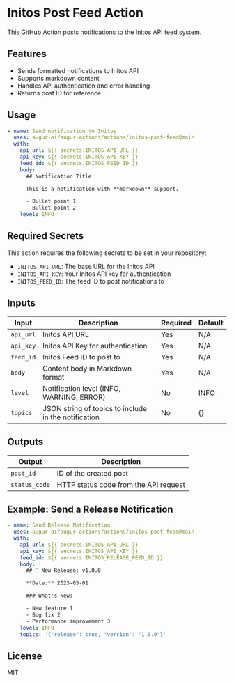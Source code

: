 # Initos Post Feed Action

This GitHub Action posts notifications to the Initos API feed system.

## Features

- Sends formatted notifications to Initos API
- Supports markdown content
- Handles API authentication and error handling
- Returns post ID for reference

## Usage

```yaml
- name: Send notification to Initos
  uses: augur-ai/augur-actions/actions/initos-post-feed@main
  with:
    api_url: ${{ secrets.INITOS_API_URL }}
    api_key: ${{ secrets.INITOS_API_KEY }}
    feed_id: ${{ secrets.INITOS_FEED_ID }}
    body: |
      ## Notification Title

      This is a notification with **markdown** support.

      - Bullet point 1
      - Bullet point 2
    level: INFO
```

## Required Secrets

This action requires the following secrets to be set in your repository:

- `INITOS_API_URL`: The base URL for the Initos API
- `INITOS_API_KEY`: Your Initos API key for authentication
- `INITOS_FEED_ID`: The feed ID to post notifications to

## Inputs

| Input     | Description                                          | Required | Default |
| --------- | ---------------------------------------------------- | -------- | ------- |
| `api_url` | Initos API URL                                       | Yes      | N/A     |
| `api_key` | Initos API Key for authentication                    | Yes      | N/A     |
| `feed_id` | Initos Feed ID to post to                            | Yes      | N/A     |
| `body`    | Content body in Markdown format                      | Yes      | N/A     |
| `level`   | Notification level (INFO, WARNING, ERROR)            | No       | INFO    |
| `topics`  | JSON string of topics to include in the notification | No       | {}      |

## Outputs

| Output        | Description                           |
| ------------- | ------------------------------------- |
| `post_id`     | ID of the created post                |
| `status_code` | HTTP status code from the API request |

## Example: Send a Release Notification

```yaml
- name: Send Release Notification
  uses: augur-ai/augur-actions/actions/initos-post-feed@main
  with:
    api_url: ${{ secrets.INITOS_API_URL }}
    api_key: ${{ secrets.INITOS_API_KEY }}
    feed_id: ${{ secrets.INITOS_RELEASE_FEED_ID }}
    body: |
      ## 🚀 New Release: v1.0.0

      **Date:** 2023-05-01

      ### What's New:

      - New feature 1
      - Bug fix 2
      - Performance improvement 3
    level: INFO
    topics: '{"release": true, "version": "1.0.0"}'
```

## License

MIT
